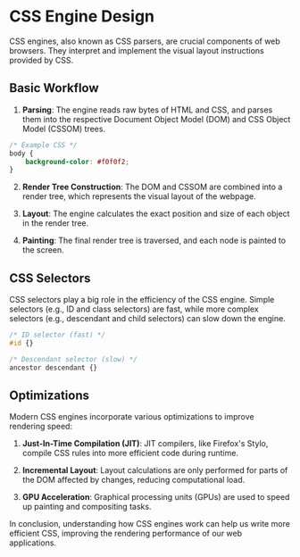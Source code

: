 # CSS Engine Design

CSS engines, also known as CSS parsers, are crucial components of web browsers. They interpret and implement the visual layout instructions provided by CSS.

## Basic Workflow

1. **Parsing**: The engine reads raw bytes of HTML and CSS, and parses them into the respective Document Object Model (DOM) and CSS Object Model (CSSOM) trees.

```css
/* Example CSS */
body {
    background-color: #f0f0f2;
}
```

2. **Render Tree Construction**: The DOM and CSSOM are combined into a render tree, which represents the visual layout of the webpage.

3. **Layout**: The engine calculates the exact position and size of each object in the render tree.

4. **Painting**: The final render tree is traversed, and each node is painted to the screen.

## CSS Selectors

CSS selectors play a big role in the efficiency of the CSS engine. Simple selectors (e.g., ID and class selectors) are fast, while more complex selectors (e.g., descendant and child selectors) can slow down the engine.

```css
/* ID selector (fast) */
#id {}

/* Descendant selector (slow) */
ancestor descendant {}
```

## Optimizations 

Modern CSS engines incorporate various optimizations to improve rendering speed:

1. **Just-In-Time Compilation (JIT)**: JIT compilers, like Firefox's Stylo, compile CSS rules into more efficient code during runtime.

2. **Incremental Layout**: Layout calculations are only performed for parts of the DOM affected by changes, reducing computational load.

3. **GPU Acceleration**: Graphical processing units (GPUs) are used to speed up painting and compositing tasks.

In conclusion, understanding how CSS engines work can help us write more efficient CSS, improving the rendering performance of our web applications.